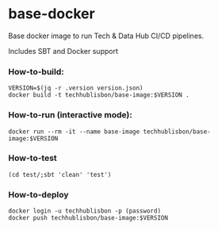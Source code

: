 # base-docker
Base docker image to run Tech & Data Hub CI/CD pipelines.

Includes SBT and Docker support

### How-to-build:
```
VERSION=$(jq -r .version version.json)
docker build -t techhublisbon/base-image:$VERSION .
```

### How-to-run (interactive mode):
```
docker run --rm -it --name base-image techhublisbon/base-image:$VERSION
```

### How-to-test
```
(cd test/;sbt 'clean' 'test')
```

### How-to-deploy
```
docker login -u techhublisbon -p (password)
docker push techhublisbon/base-image:$VERSION
```
